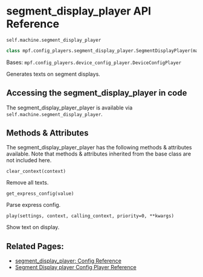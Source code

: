 # segment_display_player API Reference

`self.machine.segment_display_player`

``` python
class mpf.config_players.segment_display_player.SegmentDisplayPlayer(machine)
```

Bases: `mpf.config_players.device_config_player.DeviceConfigPlayer`

Generates texts on segment displays.

## Accessing the segment_display_player in code

The segment_display_player_player is available via `self.machine.segment_display_player`.

## Methods & Attributes

The segment_display_player_player has the following methods & attributes available. Note that methods & attributes inherited from the base class are not included here.

`clear_context(context)`

Remove all texts.

`get_express_config(value)`

Parse express config.

`play(settings, context, calling_context, priority=0, **kwargs)`

Show text on display.

## Related Pages:

* [segment_display_player: Config Reference](../../../config/segment_display_player.md)
* [Segment Display player Config Player Reference](../../../config_players/segment_display_player.md)
